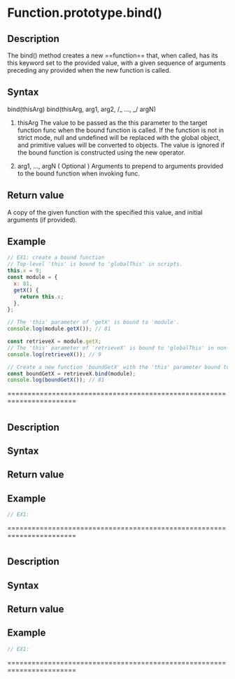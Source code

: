 # Function.prototype.bind()

## Description

The bind() method creates a new ==function== that, when called,
has its this keyword set to the provided value,
with a given sequence of arguments preceding any provided when the new function is called.

## Syntax

bind(thisArg)
bind(thisArg, arg1, arg2, /_ …, _/ argN)

1. thisArg
   The value to be passed as the this parameter to the target function func when the bound function is called.
   If the function is not in strict mode, null and undefined will be replaced with the global object,
   and primitive values will be converted to objects.
   The value is ignored if the bound function is constructed using the new operator.

2. arg1, …, argN ( Optional )
   Arguments to prepend to arguments provided to the bound function when invoking func.

## Return value

A copy of the given function with the specified this value, and initial arguments (if provided).

## Example

```js
// EX1: create a bound function
// Top-level 'this' is bound to 'globalThis' in scripts.
this.x = 9;
const module = {
  x: 81,
  getX() {
    return this.x;
  },
};

// The 'this' parameter of 'getX' is bound to 'module'.
console.log(module.getX()); // 81

const retrieveX = module.getX;
// The 'this' parameter of 'retrieveX' is bound to 'globalThis' in non-strict mode.
console.log(retrieveX()); // 9

// Create a new function 'boundGetX' with the 'this' parameter bound to 'module'.
const boundGetX = retrieveX.bind(module);
console.log(boundGetX()); // 81
```

=======================================================================

#

## Description

## Syntax

## Return value

## Example

```js
// EX1:
```

=======================================================================

#

## Description

## Syntax

## Return value

## Example

```js
// EX1:
```

=======================================================================
